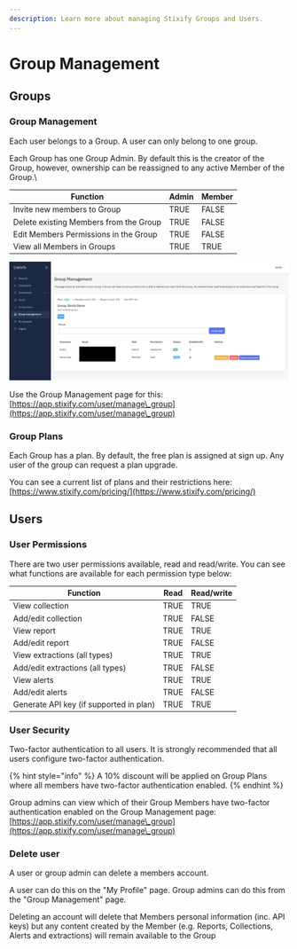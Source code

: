 ```yaml
---
description: Learn more about managing Stixify Groups and Users.
---
```


# Group Management

## Groups

### Group Management

Each user belongs to a Group. A user can only belong to one group.

Each Group has one Group Admin. By default this is the creator of the Group, however, ownership can be reassigned to any active Member of the Group.\\

| Function                               | Admin | Member |
| -------------------------------------- | ----- | ------ |
| Invite new members to Group            | TRUE  | FALSE  |
| Delete existing Members from the Group | TRUE  | FALSE  |
| Edit Members Permissions in the Group  | TRUE  | FALSE  |
| View all Members in Groups             | TRUE  | TRUE   |

![Stixify Group management](<../.gitbook/assets/stixify-group-management (1).png>)

Use the Group Management page for this: [https://app.stixify.com/user/manage\_group](https://app.stixify.com/user/manage\_group)

### Group Plans

Each Group has a plan. By default, the free plan is assigned at sign up. Any user of the group can request a plan upgrade.

You can see a current list of plans and their restrictions here: [https://www.stixify.com/pricing/](https://www.stixify.com/pricing/)

## Users

### User Permissions

There are two user permissions available, read and read/write. You can see what functions are available for each permission type below:

| Function                                | Read | Read/write |
| --------------------------------------- | ---- | ---------- |
| View collection                         | TRUE | TRUE       |
| Add/edit collection                     | TRUE | FALSE      |
| View report                             | TRUE | TRUE       |
| Add/edit report                         | TRUE | FALSE      |
| View extractions (all types)            | TRUE | TRUE       |
| Add/edit extractions (all types)        | TRUE | FALSE      |
| View alerts                             | TRUE | TRUE       |
| Add/edit alerts                         | TRUE | FALSE      |
| Generate API key (if supported in plan) | TRUE | TRUE       |

### User Security

Two-factor authentication to all users. It is strongly recommended that all users configure two-factor authentication.

{% hint style="info" %}
A 10% discount will be applied on Group Plans where all members have two-factor authentication enabled.
{% endhint %}

Group admins can view which of their Group Members have two-factor authentication enabled on the Group Management page: [https://app.stixify.com/user/manage\_group](https://app.stixify.com/user/manage\_group)

### Delete user

A user or group admin can delete a members account.

A user can do this on the "My Profile" page. Group admins can do this from the "Group Management" page.

Deleting an account will delete that Members personal information (inc. API keys) but any content created by the Member (e.g. Reports, Collections, Alerts and extractions) will remain available to the Group
